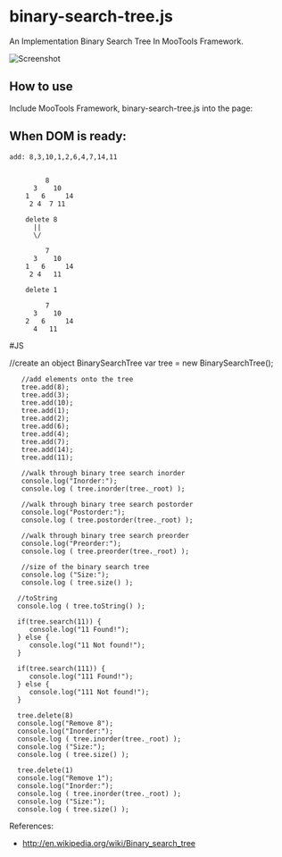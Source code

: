 binary-search-tree.js
=====================

An Implementation Binary Search Tree In MooTools Framework.

![Screenshot](http://farm6.staticflickr.com/5594/14930019990_cfa489e2a5.jpg)

How to use
----------

Include MooTools Framework, binary-search-tree.js into the page:

<script src="http://ajax.googleapis.com/ajax/libs/mootools/1.5.0/mootools-yui-compressed.js"></script>
<script type="text/javascript" src="binary-search-tree-yui-compressed.js"></script>


When DOM is ready:
-----------------

    add: 8,3,10,1,2,6,4,7,14,11 


             8
          3    10
        1   6     14
         2 4  7 11

        delete 8
          ||
          \/

             7
          3    10
        1   6     14
         2 4   11

        delete 1

             7
          3    10
        2   6     14
          4   11       

   #JS

   //create an object BinarySearchTree
   var tree = new BinarySearchTree();

       //add elements onto the tree
       tree.add(8);   
       tree.add(3);
       tree.add(10);
       tree.add(1);
       tree.add(2);
       tree.add(6);
       tree.add(4);
       tree.add(7);
       tree.add(14);
       tree.add(11);

       //walk through binary tree search inorder
       console.log("Inorder:");
       console.log ( tree.inorder(tree._root) );

       //walk through binary tree search postorder
       console.log("Postorder:");
       console.log ( tree.postorder(tree._root) );

       //walk through binary tree search preorder
       console.log("Preorder:");
       console.log ( tree.preorder(tree._root) );

       //size of the binary search tree
       console.log ("Size:");        
       console.log ( tree.size() );

      //toString
      console.log ( tree.toString() );

      if(tree.search(11)) {
         console.log("11 Found!");
      } else {
         console.log("11 Not found!");
      }

      if(tree.search(111)) {
         console.log("111 Found!");
      } else {
         console.log("111 Not found!");
      }

      tree.delete(8)
      console.log("Remove 8"); 
      console.log("Inorder:");
      console.log ( tree.inorder(tree._root) );
      console.log ("Size:");        
      console.log ( tree.size() );

      tree.delete(1)
      console.log("Remove 1"); 
      console.log("Inorder:");
      console.log ( tree.inorder(tree._root) );
      console.log ("Size:");        
      console.log ( tree.size() );

References:

- http://en.wikipedia.org/wiki/Binary_search_tree
